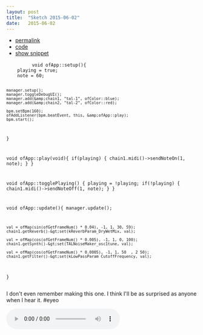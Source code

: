 ```yaml
---
layout: post
title:  "Sketch 2015-06-02"
date:   2015-06-02
---
```

<div class="code">
    <ul>
		<li><a href="{% post_url 2015-06-02-sketch %}">permalink</a></li>
		<li><a href="https://github.com/dailysketches/dailySketches/tree/master/sketches/2015-06-02">code</a></li>
		<li><a href="#" class="snippet-button">show snippet</a></li>
	</ul>
    <pre class="snippet">
        <code class="cpp">void ofApp::setup(){
    playing = true;
    note = 60;

    manager.setup();
    manager.toggleDebugUI();
    manager.add(&amp;chain1, "tal-1", ofColor::blue);
    manager.add(&amp;chain2, "tal-2", ofColor::red);

    bpm.setBpm(160);
    ofAddListener(bpm.beatEvent, this, &amp;ofApp::play);
    bpm.start();
}

void ofApp::play(void){
    if(playing) {
        chain1.midi()-&gt;sendNoteOn(1, note);
    }
}

void ofApp::togglePlaying() {
    playing = !playing;
    if(!playing) {
        chain1.midi()-&gt;sendNoteOff(1, note);
    }
}

void ofApp::update(){
    manager.update();

    val = ofMap(sin(ofGetFrameNum() * 0.04), -1, 1, 30, 59);
    chain1.getReverb()-&gt;set(kReverbParam_DryWetMix, val);

    val = ofMap(cos(ofGetFrameNum() * 0.005), -1, 1, 0, 100);
    chain1.getSynth()-&gt;set(TALNoiseMaker_osc1tune, val);
    
    val = ofMap(cos(ofGetFrameNum() * 0.0005), -1, 1, 50  , 2 50);
    chain1.getFilter()-&gt;set(kLowPassParam_CutoffFrequency, val);
}</code>
    </pre>
</div>
<p class="description">I don't even remember making this one. I think I'll be as surprised as anyone when I hear it. #eyeo</p>
<audio controls>
	<source src="https://github.com/dailysketches/sketches-2015-04-22/blob/master/openFrameworks/2015-06-02.mp3?raw=true" type="audio/mpeg">
	Your browser does not support the audio element.
</audio>